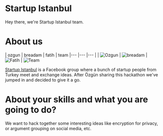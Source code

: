Startup Istanbul
================

Hey there, we're Startup Istanbul team.


About us
===========================

| ozgun | breadam | fatih | team
|--- |--- |--- |
| ![Ozgun](https://pbs.twimg.com/profile_images/1693608360/JOhMr4L3_400x400) | ![breadam](https://pbs.twimg.com/profile_images/1288051551/breadamtweeter2_400x400.png) | ![Fatih](https://pbs.twimg.com/profile_images/1115680193/fmg2_400x400.jpg) | 
![Team](http://imgur.com/VeDgoPF)

<a href="https://www.facebook.com/groups/startupistanbul/" target="_blank">Startup Istanbul</a> is a Facebook group where a bunch of startup people from Turkey meet and exchange ideas. After Özgün sharing this hackathon we've jumped in and decided to give it a go. 

About your skills and what you are going to do?
=======
We want to hack together some interesting ideas like encryption for privacy, or argument grouping on social media, etc.
